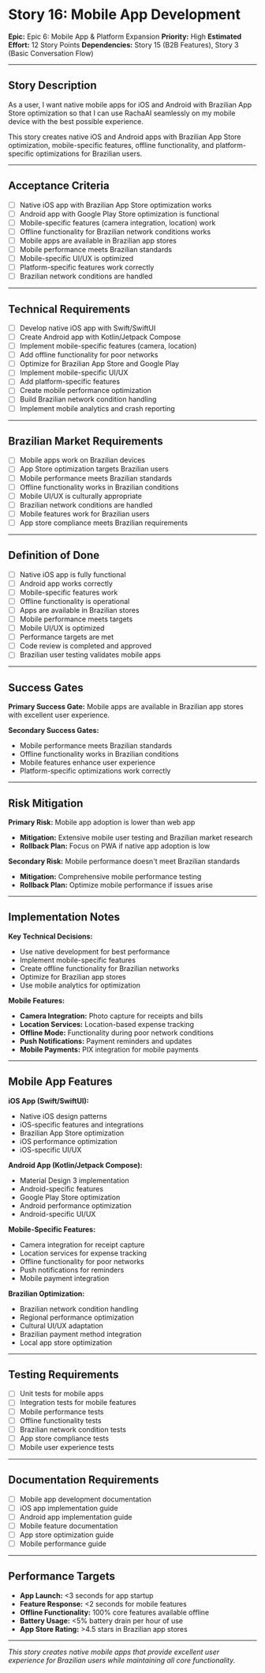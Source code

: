 # Story 16: Mobile App Development

**Epic:** Epic 6: Mobile App & Platform Expansion
**Priority:** High
**Estimated Effort:** 12 Story Points
**Dependencies:** Story 15 (B2B Features), Story 3 (Basic Conversation Flow)

---

## Story Description

As a user, I want native mobile apps for iOS and Android with Brazilian App Store optimization so that I can use RachaAI seamlessly on my mobile device with the best possible experience.

This story creates native iOS and Android apps with Brazilian App Store optimization, mobile-specific features, offline functionality, and platform-specific optimizations for Brazilian users.

---

## Acceptance Criteria

- [ ] Native iOS app with Brazilian App Store optimization works
- [ ] Android app with Google Play Store optimization is functional
- [ ] Mobile-specific features (camera integration, location) work
- [ ] Offline functionality for Brazilian network conditions works
- [ ] Mobile apps are available in Brazilian app stores
- [ ] Mobile performance meets Brazilian standards
- [ ] Mobile-specific UI/UX is optimized
- [ ] Platform-specific features work correctly
- [ ] Brazilian network conditions are handled

---

## Technical Requirements

- [ ] Develop native iOS app with Swift/SwiftUI
- [ ] Create Android app with Kotlin/Jetpack Compose
- [ ] Implement mobile-specific features (camera, location)
- [ ] Add offline functionality for poor networks
- [ ] Optimize for Brazilian App Store and Google Play
- [ ] Implement mobile-specific UI/UX
- [ ] Add platform-specific features
- [ ] Create mobile performance optimization
- [ ] Build Brazilian network condition handling
- [ ] Implement mobile analytics and crash reporting

---

## Brazilian Market Requirements

- [ ] Mobile apps work on Brazilian devices
- [ ] App Store optimization targets Brazilian users
- [ ] Mobile performance meets Brazilian standards
- [ ] Offline functionality works in Brazilian conditions
- [ ] Mobile UI/UX is culturally appropriate
- [ ] Brazilian network conditions are handled
- [ ] Mobile features work for Brazilian users
- [ ] App store compliance meets Brazilian requirements

---

## Definition of Done

- [ ] Native iOS app is fully functional
- [ ] Android app works correctly
- [ ] Mobile-specific features work
- [ ] Offline functionality is operational
- [ ] Apps are available in Brazilian stores
- [ ] Mobile performance meets targets
- [ ] Mobile UI/UX is optimized
- [ ] Performance targets are met
- [ ] Code review is completed and approved
- [ ] Brazilian user testing validates mobile apps

---

## Success Gates

**Primary Success Gate:** Mobile apps are available in Brazilian app stores with excellent user experience.

**Secondary Success Gates:**
- Mobile performance meets Brazilian standards
- Offline functionality works in Brazilian conditions
- Mobile features enhance user experience
- Platform-specific optimizations work correctly

---

## Risk Mitigation

**Primary Risk:** Mobile app adoption is lower than web app
- **Mitigation:** Extensive mobile user testing and Brazilian market research
- **Rollback Plan:** Focus on PWA if native app adoption is low

**Secondary Risk:** Mobile performance doesn't meet Brazilian standards
- **Mitigation:** Comprehensive mobile performance testing
- **Rollback Plan:** Optimize mobile performance if issues arise

---

## Implementation Notes

**Key Technical Decisions:**
- Use native development for best performance
- Implement mobile-specific features
- Create offline functionality for Brazilian networks
- Optimize for Brazilian app stores
- Use mobile analytics for optimization

**Mobile Features:**
- **Camera Integration:** Photo capture for receipts and bills
- **Location Services:** Location-based expense tracking
- **Offline Mode:** Functionality during poor network conditions
- **Push Notifications:** Payment reminders and updates
- **Mobile Payments:** PIX integration for mobile payments

---

## Mobile App Features

**iOS App (Swift/SwiftUI):**
- Native iOS design patterns
- iOS-specific features and integrations
- Brazilian App Store optimization
- iOS performance optimization
- iOS-specific UI/UX

**Android App (Kotlin/Jetpack Compose):**
- Material Design 3 implementation
- Android-specific features
- Google Play Store optimization
- Android performance optimization
- Android-specific UI/UX

**Mobile-Specific Features:**
- Camera integration for receipt capture
- Location services for expense tracking
- Offline functionality for poor networks
- Push notifications for reminders
- Mobile payment integration

**Brazilian Optimization:**
- Brazilian network condition handling
- Regional performance optimization
- Cultural UI/UX adaptation
- Brazilian payment method integration
- Local app store optimization

---

## Testing Requirements

- [ ] Unit tests for mobile apps
- [ ] Integration tests for mobile features
- [ ] Mobile performance tests
- [ ] Offline functionality tests
- [ ] Brazilian network condition tests
- [ ] App store compliance tests
- [ ] Mobile user experience tests

---

## Documentation Requirements

- [ ] Mobile app development documentation
- [ ] iOS app implementation guide
- [ ] Android app implementation guide
- [ ] Mobile feature documentation
- [ ] App store optimization guide
- [ ] Mobile performance guide

---

## Performance Targets

- **App Launch:** <3 seconds for app startup
- **Feature Response:** <2 seconds for mobile features
- **Offline Functionality:** 100% core features available offline
- **Battery Usage:** <5% battery drain per hour of use
- **App Store Rating:** >4.5 stars in Brazilian app stores

---

*This story creates native mobile apps that provide excellent user experience for Brazilian users while maintaining all core functionality.* 